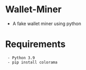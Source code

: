 # Wallet-Miner
- A fake wallet miner using python

# Requirements
     - Python 3.9
     - pip install colorama
